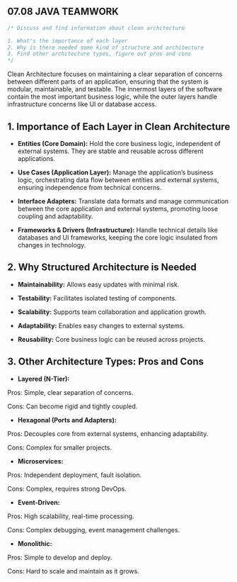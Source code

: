 ## 07.08 JAVA TEAMWORK

```java
/* Discuss and find information about clean architecture

1. What's the importance of each layer
2. Why is there needed some kind of structure and architecture
3. Find other architecture types, figure out pros and cons
*/
```

Clean Architecture focuses on maintaining a clear separation of concerns between different parts of an application, ensuring that the system is modular, maintainable, and testable. The innermost layers of the software contain the most important business logic, while the outer layers handle infrastructure concerns like UI or database access.

## 1. Importance of Each Layer in Clean Architecture
   
- **Entities (Core Domain):** Hold the core business logic, independent of external systems. They are stable and reusable across different applications.

- **Use Cases (Application Layer):** Manage the application’s business logic, orchestrating data flow between entities and external systems, ensuring independence from technical concerns.

- **Interface Adapters:** Translate data formats and manage communication between the core application and external systems, promoting loose coupling and adaptability.

- **Frameworks & Drivers (Infrastructure):** Handle technical details like databases and UI frameworks, keeping the core logic insulated from changes in technology.

## 2. Why Structured Architecture is Needed
   
- **Maintainability:** Allows easy updates with minimal risk.

- **Testability:** Facilitates isolated testing of components.

- **Scalability:** Supports team collaboration and application growth.

- **Adaptability:** Enables easy changes to external systems.

- **Reusability:** Core business logic can be reused across projects.

## 3. Other Architecture Types: Pros and Cons
   
- **Layered (N-Tier):**
  
Pros: Simple, clear separation of concerns.

Cons: Can become rigid and tightly coupled.

- **Hexagonal (Ports and Adapters):**
  
Pros: Decouples core from external systems, enhancing adaptability.

Cons: Complex for smaller projects.

- **Microservices:**
  
Pros: Independent deployment, fault isolation.

Cons: Complex, requires strong DevOps.

- **Event-Driven:**
  
Pros: High scalability, real-time processing.

Cons: Complex debugging, event management challenges.

- **Monolithic:**
  
Pros: Simple to develop and deploy.

Cons: Hard to scale and maintain as it grows.

